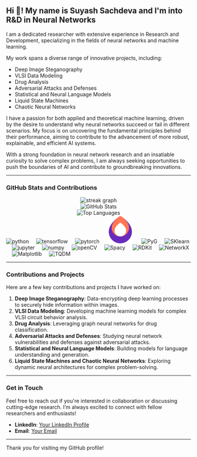 <h2 align="left">Hi 👋! My name is Suyash Sachdeva and I'm into R&D in Neural Networks</h2>


I am a dedicated researcher with extensive experience in Research and Development, specializing in the fields of neural networks and machine learning.

My work spans a diverse range of innovative projects, including:

- Deep Image Steganography
- VLSI Data Modeling
- Drug Analysis
- Adversarial Attacks and Defenses
- Statistical and Neural Language Models
- Liquid State Machines
- Chaotic Neural Networks

I have a passion for both applied and theoretical machine learning, driven by the desire to understand why neural networks succeed or fail in different scenarios. My focus is on uncovering the fundamental principles behind their performance, aiming to contribute to the advancement of more robust, explainable, and efficient AI systems.

With a strong foundation in neural network research and an insatiable curiosity to solve complex problems, I am always seeking opportunities to push the boundaries of AI and contribute to groundbreaking innovations.

---

### GitHub Stats and Contributions

<div align="center">
  <img src="https://streak-stats.demolab.com?user=suyashsachdeva&locale=en&mode=daily&theme=dark&hide_border=false&border_radius=5&order=3" height="225" width="600" alt="streak graph" />
</div>

<div align="center">
  <img src="https://github-readme-stats.vercel.app/api?username=suyashsachdeva&hide=issues,stars&hide_title=true&hide_rank=false&show_icons=true&include_all_commits=true&count_private=true&disable_animations=false&theme=radical&locale=en&hide_border=false" height="225" width="600" alt="GitHub Stats" />
</div>

<div align="center">
  <img src="https://github-readme-stats.vercel.app/api/top-langs?username=suyashsachdeva&locale=en&hide_title=false&layout=compact&card_width=320&langs_count=4&theme=radical&hide_border=false" height="225" width="600" alt="Top Languages" />
</div>

<div align="left">
  <img src="https://cdn.jsdelivr.net/gh/devicons/devicon/icons/python/python-original.svg" height="75" alt="python"  />
  <img width="12" />
  <img src="https://cdn.jsdelivr.net/gh/devicons/devicon/icons/tensorflow/tensorflow-original.svg" height="75" alt="tensorflow"  />
  <img width="12" />
  <img src="https://cdn.jsdelivr.net/gh/devicons/devicon/icons/pytorch/pytorch-original.svg" height="75" alt="pytorch"  />
  <img width="12" />
  <img src="https://github.com/DiffEqML/diffeqml-media/blob/main/images/torchdyn_v2.png" height="75" alt="pytorchdyn"  />
  <img width="12" />  
  <img src="https://github.com/user-attachments/assets/517bd13f-b296-494f-a366-2dacfb7e0b8a" height="75" alt="PyG"  />
  <img width="12" />
  <img src="https://github.com/user-attachments/assets/f86cf081-e971-4ca9-bafc-33bb0253b270" height="75" alt="SKlearn"  />
  <img width="12" />
  <img src="https://cdn.jsdelivr.net/gh/devicons/devicon/icons/jupyter/jupyter-original.svg" height="75" alt="jupyter"  />
  <img width="12" />
  <img src="https://cdn.jsdelivr.net/gh/devicons/devicon/icons/numpy/numpy-original.svg" height="75" alt="numpy"  />
  <img width="12" />
  <img src="https://cdn.jsdelivr.net/gh/devicons/devicon/icons/opencv/opencv-original.svg" height="75" alt="openCV"  />
  <img width="12" />
  <img src="https://github.com/user-attachments/assets/5aa86970-4d84-4f4a-ad4e-726afb0c8156" height="75" alt="Spacy"  />
  <img width="12" />
  <img src="https://github.com/user-attachments/assets/cddbfb40-2f35-4eaa-a6bb-1f6288054dbf" height="75" alt="RDKit"  />
  <img width="12" />
  <img src="https://github.com/user-attachments/assets/f04b1eac-6813-40d0-bd16-a968ebae9095" height="75" alt="NetworkX"  />
  <img width="12" />
  <img src="https://github.com/user-attachments/assets/dee011df-0cef-43bc-8580-d4a399da7bd5" height="75" alt="Matplotlib"  />
  <img width="12" />
  <img src="https://github.com/user-attachments/assets/d3815b19-362b-40fe-bfe9-b7e7dfeec167" height="75" alt="TQDM"  />
</div>

---

### Contributions and Projects

Here are a few key contributions and projects I have worked on:

1. **Deep Image Steganography**: Data-encrypting deep learning processes to securely hide information within images.
2. **VLSI Data Modeling**: Developing machine learning models for complex VLSI circuit behavior analysis.
3. **Drug Analysis**: Leveraging graph neural networks for drug classification.
4. **Adversarial Attacks and Defenses**: Studying neural network vulnerabilities and defenses against adversarial attacks.
5. **Statistical and Neural Language Models**: Building models for language understanding and generation.
6. **Liquid State Machines and Chaotic Neural Networks**: Exploring dynamic neural architectures for complex problem-solving.

---

### Get in Touch

Feel free to reach out if you're interested in collaboration or discussing cutting-edge research. I’m always excited to connect with fellow researchers and enthusiasts!

- **LinkedIn**: [Your LinkedIn Profile](https://www.linkedin.com/in/suyashsachdeva/)
- **Email**: [Your Email](mailto:suyash.sachdeva@email.com)

---

Thank you for visiting my GitHub profile!
